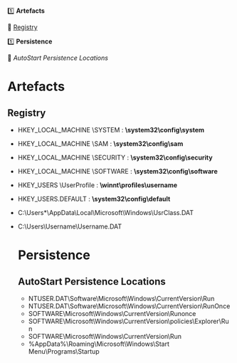 :one: **Artefacts**

  :link: [Registry](#Registry)

:one: **Persistence**

  :link: *AutoStart Persistence Locations*
  
  # Artefacts
  
  ## Registry
  
- HKEY_LOCAL_MACHINE \SYSTEM : **\system32\config\system**
- HKEY_LOCAL_MACHINE \SAM : **\system32\config\sam**
- HKEY_LOCAL_MACHINE \SECURITY : **\system32\config\security**
- HKEY_LOCAL_MACHINE \SOFTWARE : **\system32\config\software**
- HKEY_USERS \UserProfile :  **\winnt\profiles\username**
- HKEY_USERS.DEFAULT : **\system32\config\default**
- C:\Users\*\AppData\Local\Microsoft\Windows\UsrClass.DAT
- C:\Users\Username\Username.DAT

  # Persistence
  
  ## AutoStart Persistence Locations
  
  - NTUSER.DAT\Software\Microsoft\Windows\CurrentVersion\Run
  - NTUSER.DAT\Software\Microsoft\Windows\CurrentVersion\RunOnce
  - SOFTWARE\Microsoft\Windows\CurrentVersion\Runonce
  - SOFTWARE\Microsoft\Windows\CurrentVersion\policies\Explorer\Run
  - SOFTWARE\Microsoft\Windows\CurrentVersion\Run
  - %AppData%\Roaming\Microsoft\Windows\Start Menu\Programs\Startup
